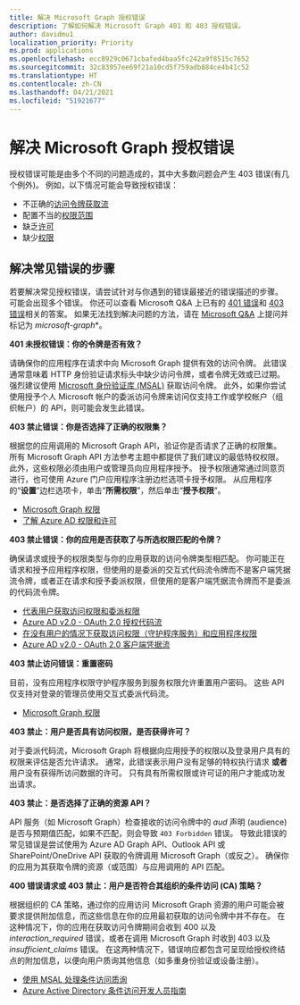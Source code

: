 ```yaml
---
title: 解决 Microsoft Graph 授权错误
description: 了解如何解决 Microsoft Graph 401 和 403 授权错误。
author: davidmu1
localization_priority: Priority
ms.prod: applications
ms.openlocfilehash: ecc8929c0671cbafed4baa5fc242a9f8515c7652
ms.sourcegitcommit: 32c83957ee69f21a10cd5f759adb884ce4b41c52
ms.translationtype: HT
ms.contentlocale: zh-CN
ms.lasthandoff: 04/21/2021
ms.locfileid: "51921677"
---
```

# <a name="resolve-microsoft-graph-authorization-errors"></a>解决 Microsoft Graph 授权错误

授权错误可能是由多个不同的问题造成的，其中大多数问题会产生 403 错误(有几个例外)。 例如，以下情况可能会导致授权错误：

* 不正确的[访问令牌获取流](/azure/active-directory/develop/active-directory-authentication-scenarios)
* 配置不当的[权限范围](/azure/active-directory/develop/active-directory-v2-scopes)
* 缺乏[许可](/azure/active-directory/develop/active-directory-devhowto-multi-tenant-overview#understanding-user-and-admin-consent)
* 缺少[权限](/azure/active-directory/develop/v2-permissions-and-consent)

## <a name="steps-to-resolve-common-errors"></a>解决常见错误的步骤

若要解决常见授权错误，请尝试针对与你遇到的错误最接近的错误描述的步骤。 可能会出现多个错误。 你还可以查看 Microsoft Q&A 上已有的 [401 错误](/answers/search.html?c=&f=&includeChildren=&q=%5bmicrosoft-graph%5d+401+&redirect=search%2fsearch&sort=relevance&type=question+OR+idea+OR+kbentry+OR+answer+OR+topic+OR+user)和 [403 错误](/answers/search.html?c=&f=&includeChildren=&q=%5bmicrosoft-graph%5d+403&redirect=search%2fsearch&sort=relevance&type=question+OR+idea+OR+kbentry+OR+answer+OR+topic+OR+user)相关的答案。 如果无法找到解决问题的方法，请在 [Microsoft Q&A](/answers/products/m365#microsoft-graph) 上提问并标记为 *microsoft-graph**。

**401 未授权错误：你的令牌是否有效？** <br>

请确保你的应用程序在请求中向 Microsoft Graph 提供有效的访问令牌。 此错误通常意味着 HTTP 身份验证请求标头中缺少访问令牌，或者令牌无效或已过期。 强烈建议使用 [Microsoft 身份验证库 (MSAL)](/azure/active-directory/develop/msal-overview) 获取访问令牌。 此外，如果你尝试使用授予个人 Microsoft 帐户的委派访问令牌来访问仅支持工作或学校帐户（组织帐户）的 API，则可能会发生此错误。 

**403 禁止错误：你是否选择了正确的权限集？**<br>

根据您的应用调用的 Microsoft Graph API，验证你是否请求了正确的权限集。 所有 Microsoft Graph API 方法参考主题中都提供了我们建议的最低特权权限。 此外，这些权限必须由用户或管理员向应用程序授予。 授予权限通常通过同意页进行，也可使用 Azure 门户应用程序注册边栏选项卡授予权限。 从应用程序的“**设置**”边栏选项卡，单击“**所需权限**”，然后单击“**授予权限**”。 <br>

* [Microsoft Graph 权限](./permissions-reference.md) <br>
* [了解 Azure AD 权限和许可](/azure/active-directory/develop/v2-permissions-and-consent) <br>

**403 禁止错误：你的应用是否获取了与所选权限匹配的令牌？** <br>

确保请求或授予的权限类型与你的应用获取的访问令牌类型相匹配。 你可能正在请求和授予应用程序权限，但使用的是委派的交互式代码流令牌而不是客户端凭据流令牌，或者正在请求和授予委派权限，但使用的是客户端凭据流令牌而不是委派的代码流令牌。 <br>
* [代表用户获取访问权限和委派权限](/graph/auth_v2_user) 
* [Azure AD v2.0 - OAuth 2.0 授权代码流](/azure/active-directory/develop/v2-oauth2-auth-code-flow)
* [在没有用户的情况下获取访问权限（守护程序服务）和应用程序权限](/graph/auth_v2_service)
* [Azure AD v2.0 - OAuth 2.0 客户端凭据流](/azure/active-directory/develop/v2-oauth2-client-creds-grant-flow)

**403 禁止访问错误：重置密码** <br>

目前，没有应用程序权限守护程序服务到服务权限允许重置用户密码。 这些 API 仅支持对登录的管理员使用交互式委派代码流。

* [Microsoft Graph 权限](./permissions-reference.md) <br>

**403 禁止：用户是否具有访问权限，是否获得许可？** <br>

对于委派代码流，Microsoft Graph 将根据向应用授予的权限以及登录用户具有的权限来评估是否允许请求。 通常，此错误表示用户没有足够的特权执行请求 **或者** 用户没有获得所访问数据的许可。 只有具有所需权限或许可证的用户才能成功发出请求。

**403 禁止：是否选择了正确的资源 API？** <br>

API 服务（如 Microsoft Graph）检查接收的访问令牌中的 *aud* 声明 (audience) 是否与预期值匹配，如果不匹配，则会导致 `403 Forbidden` 错误。 导致此错误的常见错误是尝试使用为 Azure AD Graph API、Outlook API 或 SharePoint/OneDrive API 获取的令牌调用 Microsoft Graph（或反之）。 确保你的应用为其获取令牌的资源（或范围）与应用调用的 API 匹配。

**400 错误请求或 403 禁止：用户是否符合其组织的条件访问 (CA) 策略？**<br>

根据组织的 CA 策略，通过你的应用访问 Microsoft Graph 资源的用户可能会被要求提供附加信息，而这些信息在你的应用最初获取的访问令牌中并不存在。 在这种情况下，你的应用在获取访问令牌期间会收到 400 以及 *interaction_required* 错误，或者在调用 Microsoft Graph 时收到 403 以及 *insufficient_claims* 错误。 在这两种情况下，错误响应都包含可呈现给授权终结点的附加信息，以便向用户质询其他信息（如多重身份验证或设备注册）。

* [使用 MSAL 处理条件访问质询](/azure/active-directory/develop/msal-handling-exceptions#conditional-access-and-claims-challenges)
* [Azure Active Directory 条件访问开发人员指南](/azure/active-directory/develop/conditional-access-dev-guide)
